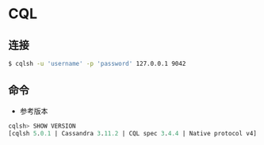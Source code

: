 # CQL

## 连接

```bash
$ cqlsh -u 'username' -p 'password' 127.0.0.1 9042
```

## 命令

* 参考版本

```sql
cqlsh> SHOW VERSION
[cqlsh 5.0.1 | Cassandra 3.11.2 | CQL spec 3.4.4 | Native protocol v4]
```